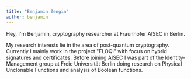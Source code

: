 ```yaml
---
title: "Benjamin Zengin"
author: benjamin
---
```


Hey, I'm Benjamin, cryptography researcher at Fraunhofer AISEC in Berlin.

My research interests lie in the area of post-quantum cryptography. Currently I mainly work in the project "FLOQI" with focus on hybrid signatures and certificates. Before joining AISEC I was part of the Identity-Management group at Freie Universität Berlin doing research on Physical Unclonable Functions and analysis of Boolean functions.
